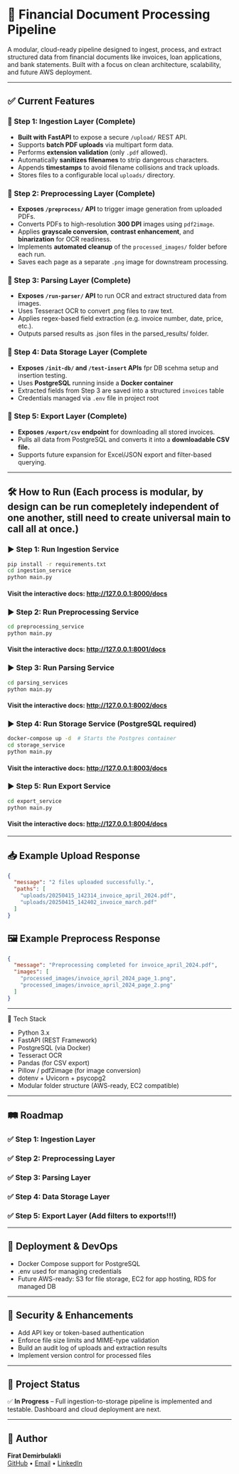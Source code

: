 # 📄 Financial Document Processing Pipeline

A modular, cloud-ready pipeline designed to ingest, process, and extract structured data from financial documents like invoices, loan applications, and bank statements. Built with a focus on clean architecture, scalability, and future AWS deployment.

---

## ✅ Current Features

### 🔹 Step 1: Ingestion Layer (Complete)

- **Built with FastAPI** to expose a secure `/upload/` REST API.
- Supports **batch PDF uploads** via multipart form data.
- Performs **extension validation** (only `.pdf` allowed).
- Automatically **sanitizes filenames** to strip dangerous characters.
- Appends **timestamps** to avoid filename collisions and track uploads.
- Stores files to a configurable local `uploads/` directory.

### 🔹 Step 2: Preprocessing Layer (Complete)

- **Exposes `/preprocess/` API** to trigger image generation from uploaded PDFs.
- Converts PDFs to high-resolution **300 DPI** images using `pdf2image`.
- Applies **grayscale conversion**, **contrast enhancement**, and **binarization** for OCR readiness.
- Implements **automated cleanup** of the `processed_images/` folder before each run.
- Saves each page as a separate `.png` image for downstream processing.

### 🔹 Step 3: Parsing Layer (Complete)

- **Exposes `/run-parser/` API** to run OCR and extract structured data from images.
- Uses Tesseract OCR to convert .png files to raw text.
- Applies regex-based field extraction (e.g. invoice number, date, price, etc.).
- Outputs parsed results as .json files in the parsed_results/ folder.

### 🔹 Step 4: Data Storage Layer (Complete
- **Exposes `/init-db/` and `/test-insert` APIs** fpr DB scehma setup and insertion testing.
- Uses **PostgreSQL** running inside a **Docker container**
- Extracted fields from Step 3 are saved into a structured `invoices` table
- Credentials managed via `.env` file in project root
   
### 🔹 Step 5: Export Layer (Complete)
- **Exposes `/export/csv` endpoint** for downloading all stored invoices.
- Pulls all data from PostgreSQL and converts it into a **downloadable CSV file.**
- Supports future expansion for Excel/JSON export and filter-based querying.
  
---

## 🛠️ How to Run (Each process is modular, by design can be run comepletely independent of one another, still need to create universal main to call all at once.)

### ▶️ Step 1: Run Ingestion Service

```bash
pip install -r requirements.txt
cd ingestion_service
python main.py
```
#### Visit the interactive docs: http://127.0.0.1:8000/docs

### ▶️ Step 2: Run Preprocessing Service

```bash
cd preprocessing_service
python main.py
```
#### Visit the interactive docs: http://127.0.0.1:8001/docs

### ▶️ Step 3: Run Parsing Service

```bash
cd parsing_services
python main.py
```
#### Visit the interactive docs: http://127.0.0.1:8002/docs

### ▶️ Step 4: Run Storage Service (PostgreSQL required)

```bash
docker-compose up -d  # Starts the Postgres container
cd storage_service
python main.py
```
#### Visit the interactive docs: http://127.0.0.1:8003/docs

### ▶️ Step 5: Run Export Service

```bash
cd export_service
python main.py
```
#### Visit the interactive docs: http://127.0.0.1:8004/docs

---

## 📥 Example Upload Response

```json
{
  "message": "2 files uploaded successfully.",
  "paths": [
    "uploads/20250415_142314_invoice_april_2024.pdf",
    "uploads/20250415_142402_invoice_march.pdf"
  ]
}
```

## 🖼️ Example Preprocess Response
```json
{
  "message": "Preprocessing completed for invoice_april_2024.pdf",
  "images": [
    "processed_images/invoice_april_2024_page_1.png",
    "processed_images/invoice_april_2024_page_2.png"
  ]
}
```

---

🧰 Tech Stack
- Python 3.x
- FastAPI (REST Framework)
- PostgreSQL (via Docker)
- Tesseract OCR
- Pandas (for CSV export)
- Pillow / pdf2image (for image conversion)
- dotenv + Uvicorn + psycopg2
- Modular folder structure (AWS-ready, EC2 compatible)

---

## 🛤️ Roadmap

### ✅ Step 1: Ingestion Layer
### ✅ Step 2: Preprocessing Layer
### ✅ Step 3: Parsing Layer
### ✅ Step 4: Data Storage Layer
### ✅ Step 5: Export Layer (Add filters to exports!!!)

---

## 🚀 Deployment & DevOps

- Docker Compose support for PostgreSQL
- .env used for managing credentials
- Future AWS-ready: S3 for file storage, EC2 for app hosting, RDS for managed DB
 
---

## 🔐 Security & Enhancements

- Add API key or token-based authentication  
- Enforce file size limits and MIME-type validation  
- Build an audit log of uploads and extraction results  
- Implement version control for processed files  

---

## 📌 Project Status

✅ **In Progress** – Full ingestion-to-storage pipeline is implemented and testable. Dashboard and cloud deployment are next.

---

## 👤 Author

**Firat Demirbulakli**  
[GitHub](https://github.com/) • [Email](mailto:) • [LinkedIn](https://linkedin.com/)
